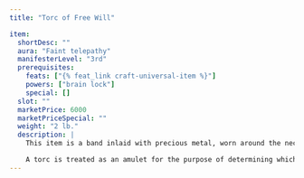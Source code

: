 ```yaml
---
title: "Torc of Free Will"

item:
  shortDesc: ""
  aura: "Faint telepathy"
  manifesterLevel: "3rd"
  prerequisites:
    feats: ["{% feat_link craft-universal-item %}"]
    powers: ["brain lock"]
    special: []
  slot: ""
  marketPrice: 6000
  marketPriceSpecial: ""
  weight: "2 lb."
  description: |
    This item is a band inlaid with precious metal, worn around the neck or upper arm. The wearer of a _torc of free will_ is not affected by the _brain lock_ power or items that produce _brain lock_ effects (such as _crystal anchors_).

    A torc is treated as an amulet for the purpose of determining which items can be worn on the body.
---
```

